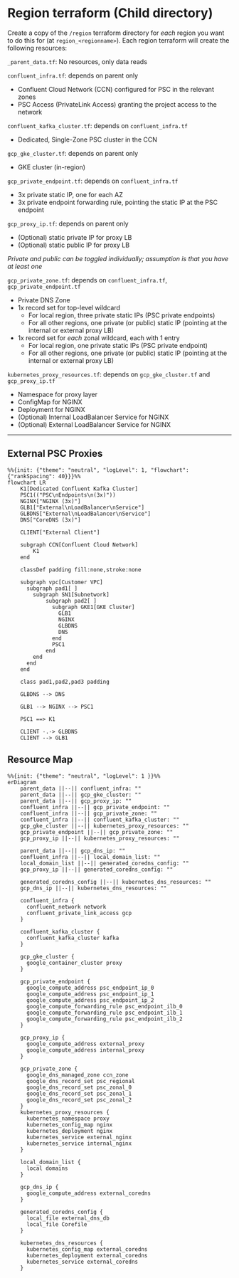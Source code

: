 # Region terraform (Child directory)
Create a copy of the `/region` terraform directory for _each_ region you want to do this for (at `region_<regionname>`). Each region terraform will create the following resources:

`_parent_data.tf`: No resources, only data reads

`confluent_infra.tf`: depends on parent only
* Confluent Cloud Network (CCN) configured for PSC in the relevant zones
* PSC Access (PrivateLink Access) granting the project access to the network

`confluent_kafka_cluster.tf`: depends on `confluent_infra.tf`
* Dedicated, Single-Zone PSC cluster in the CCN

`gcp_gke_cluster.tf`: depends on parent only
* GKE cluster (in-region)

`gcp_private_endpoint.tf`: depends on `confluent_infra.tf`
* 3x private static IP, one for each AZ
* 3x private endpoint forwarding rule, pointing the static IP at the PSC endpoint

`gcp_proxy_ip.tf`: depends on parent only
* (Optional) static private IP for proxy LB
* (Optional) static public IP for proxy LB

_Private and public can be toggled individually; assumption is that you have at least one_

`gcp_private_zone.tf`: depends on `confluent_infra.tf`, `gcp_private_endpoint.tf`
* Private DNS Zone
* 1x record set for top-level wildcard
    * For local region, three private static IPs (PSC private endpoints)
    * For all other regions, one private (or public) static IP (pointing at the internal or external proxy LB)
* 1x record set for *each* zonal wildcard, each with 1 entry
    * For local region, one private static IPs (PSC private endpoint)
    * For all other regions, one private (or public) static IP (pointing at the internal or external proxy LB)

`kubernetes_proxy_resources.tf`: depends on `gcp_gke_cluster.tf` and `gcp_proxy_ip.tf`
* Namespace for proxy layer
* ConfigMap for NGINX
* Deployment for NGINX
* (Optional) Internal LoadBalancer Service for NGINX
* (Optional) External LoadBalancer Service for NGINX

---


## External PSC Proxies

```mermaid
%%{init: {"theme": "neutral", "logLevel": 1, "flowchart": {"rankSpacing": 40}}}%%
flowchart LR
    K1[Dedicated Confluent Kafka Cluster]
    PSC1(("PSC\nEndpoints\n(3x)"))
    NGINX["NGINX (3x)"]
    GLB1["External\nLoadBalancer\nService"]
    GLBDNS["External\nLoadBalancer\nService"]
    DNS["CoreDNS (3x)"]

    CLIENT["External Client"]

    subgraph CCN[Confluent Cloud Network]
        K1
    end

    classDef padding fill:none,stroke:none

    subgraph vpc[Customer VPC]
      subgraph pad1[ ]
        subgraph SN1[Subnetwork]
            subgraph pad2[ ]
              subgraph GKE1[GKE Cluster]
                GLB1
                NGINX
                GLBDNS
                DNS
              end
              PSC1
            end
        end
      end
    end

    class pad1,pad2,pad3 padding
    
    GLBDNS --> DNS

    GLB1 --> NGINX --> PSC1

    PSC1 ==> K1

    CLIENT -.-> GLBDNS
    CLIENT --> GLB1
```

## Resource Map

```mermaid
%%{init: {"theme": "neutral", "logLevel": 1 }}%%
erDiagram
    parent_data ||--|| confluent_infra: ""
    parent_data ||--|| gcp_gke_cluster: ""
    parent_data ||--|| gcp_proxy_ip: ""
    confluent_infra ||--|| gcp_private_endpoint: ""
    confluent_infra ||--|| gcp_private_zone: ""
    confluent_infra ||--|| confluent_kafka_cluster: ""
    gcp_gke_cluster ||--|| kubernetes_proxy_resources: ""
    gcp_private_endpoint ||--|| gcp_private_zone: ""
    gcp_proxy_ip ||--|| kubernetes_proxy_resources: ""

    parent_data ||--|| gcp_dns_ip: ""
    confluent_infra ||--|| local_domain_list: ""
    local_domain_list ||--|| generated_coredns_config: ""
    gcp_proxy_ip ||--|| generated_coredns_config: ""

    generated_coredns_config ||--|| kubernetes_dns_resources: ""
    gcp_dns_ip ||--|| kubernetes_dns_resources: ""

    confluent_infra {
      confluent_network network
      confluent_private_link_access gcp
    }

    confluent_kafka_cluster {
      confluent_kafka_cluster kafka
    }

    gcp_gke_cluster {
      google_container_cluster proxy
    }

    gcp_private_endpoint {
      google_compute_address psc_endpoint_ip_0
      google_compute_address psc_endpoint_ip_1
      google_compute_address psc_endpoint_ip_2
      google_compute_forwarding_rule psc_endpoint_ilb_0
      google_compute_forwarding_rule psc_endpoint_ilb_1
      google_compute_forwarding_rule psc_endpoint_ilb_2
    }

    gcp_proxy_ip {
      google_compute_address external_proxy
      google_compute_address internal_proxy
    }

    gcp_private_zone {
      google_dns_managed_zone ccn_zone
      google_dns_record_set psc_regional
      google_dns_record_set psc_zonal_0
      google_dns_record_set psc_zonal_1
      google_dns_record_set psc_zonal_2
    }
    kubernetes_proxy_resources {
      kubernetes_namespace proxy
      kubernetes_config_map nginx
      kubernetes_deployment nginx
      kubernetes_service external_nginx
      kubernetes_service internal_nginx
    }

    local_domain_list {
      local domains
    }

    gcp_dns_ip {
      google_compute_address external_coredns
    }

    generated_coredns_config {
      local_file external_dns_db
      local_file Corefile
    }

    kubernetes_dns_resources {
      kubernetes_config_map external_coredns
      kubernetes_deployment external_coredns
      kubernetes_service external_coredns
    }


```

